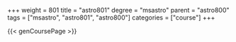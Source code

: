 +++
weight = 801
title = "astro801"
degree = "msastro"
parent = "astro800"
tags = ["msastro", "astro801", "astro800"]
categories = ["course"]
+++

{{< genCoursePage >}}
